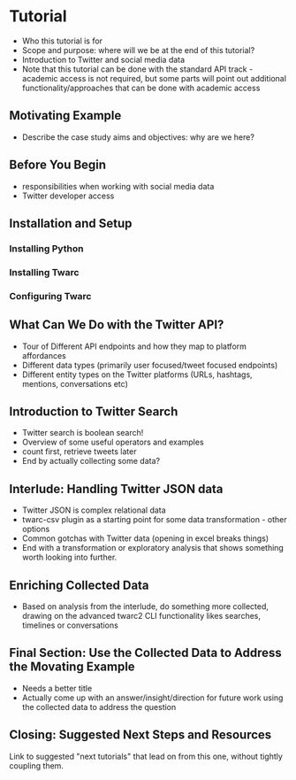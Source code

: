 # Tutorial

- Who this tutorial is for
- Scope and purpose: where will we be at the end of this tutorial?
- Introduction to Twitter and social media data
- Note that this tutorial can be done with the standard API track - academic access is not required, but some parts will point out additional functionality/approaches that can be done with academic access


## Motivating Example

- Describe the case study aims and objectives: why are we here?


## Before You Begin

- responsibilities when working with social media data
- Twitter developer access


## Installation and Setup

### Installing Python

### Installing Twarc

### Configuring Twarc


## What Can We Do with the Twitter API?

- Tour of Different API endpoints and how they map to platform affordances
- Different data types (primarily user focused/tweet focused endpoints)
- Different entity types on the Twitter platforms (URLs, hashtags, mentions, conversations etc)


## Introduction to Twitter Search

- Twitter search is boolean search!
- Overview of some useful operators and examples
- count first, retrieve tweets later
- End by actually collecting some data?


## Interlude: Handling Twitter JSON data

- Twitter JSON is complex relational data
- twarc-csv plugin as a starting point for some data transformation - other options
- Common gotchas with Twitter data (opening in excel breaks things)
- End with a transformation or exploratory analysis that shows something worth looking into further.


## Enriching Collected Data

- Based on analysis from the interlude, do something more collected, drawing on the advanced twarc2 CLI functionality likes searches, timelines or conversations


## Final Section: Use the Collected Data to Address the Movating Example

- Needs a better title
- Actually come up with an answer/insight/direction for future work using the collected data to address the question


## Closing: Suggested Next Steps and Resources

Link to suggested "next tutorials" that lead on from this one, without tightly coupling them.
